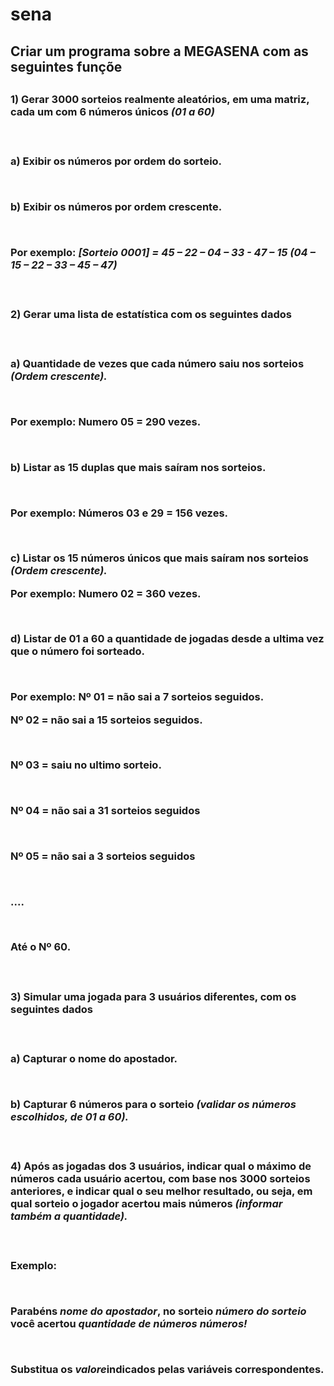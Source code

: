 # sena
<h2> Criar um programa sobre a MEGASENA com as seguintes funçõe<h2>
<h3> 1) Gerar 3000 sorteios realmente aleatórios, em uma matriz, cada um com 6 números únicos <em>(01 a 60)</em><h3><br/>
<p> a) Exibir os números por ordem do sorteio.</p><br/>
<p> b) Exibir os números por ordem crescente.</p><br>
<p><strong>Por exemplo:</strong> <em>[Sorteio 0001] = 45 – 22 – 04 – 33 - 47 – 15 (04 – 15 – 22 – 33 – 45 – 47)</em></p><br/>
<h3>2) Gerar uma lista de estatística com os seguintes dados<h3><br/>
<p> a) Quantidade de vezes que cada número saiu nos sorteios <em>(Ordem crescente).</em></p><br/>
<p><strong> Por exemplo:</strong> Numero 05 = 290 vezes.</p><br/>
<p> b) Listar as 15 duplas que mais saíram nos sorteios.</p><br/>
<p><strong>Por exemplo:</strong> Números 03 e 29 = 156 vezes.</p><br/>
<p> c) Listar os 15 números únicos que mais saíram nos sorteios <em>(Ordem crescente).</em></p>
<p><strong>Por exemplo:</strong> Numero 02 = 360 vezes.</p><br/>
<p> d) Listar de 01 a 60 a quantidade de jogadas desde a ultima vez que o número foi sorteado.</p><br/>
<p> <strong>Por exemplo:</strong> Nº 01 = não sai a 7 sorteios seguidos.<br/>
<p>Nº 02 = não sai a 15 sorteios seguidos.</p><br/>
<p>Nº 03 = saiu no ultimo sorteio.</p><br/>
<p>Nº 04 = não sai a 31 sorteios seguidos</p><br/>
<p>Nº 05 = não sai a 3 sorteios seguidos</p><br/>
<p>....</p><br/>
<p>Até o Nº 60.</p><br>

<h3>3) Simular uma jogada para 3 usuários diferentes, com os seguintes dados<h3><br/>

<p> a) Capturar o nome do apostador.</p><br/>
<p> b) Capturar 6 números para o sorteio <em>(validar os números escolhidos, de 01 a 60).</em></p><br/>

<h3> 4) Após as jogadas dos 3 usuários, indicar qual o máximo de números cada usuário acertou, com base nos 3000 sorteios anteriores, e indicar qual o seu melhor resultado, ou seja, em qual sorteio o jogador acertou mais números <em>(informar também a quantidade).</em><h3><br/>

<p> <strong>Exemplo:</strong> </p><br/>
<p>Parabéns <em>nome do apostador</em>, no sorteio <em>número do sorteio</em> você acertou <em>quantidade de números números! </em></p><br/>
<p> Substitua os <em>valore</em>indicados pelas variáveis correspondentes.</p>
